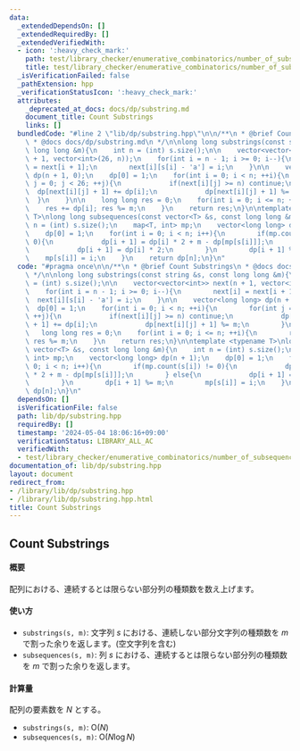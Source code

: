 ```yaml
---
data:
  _extendedDependsOn: []
  _extendedRequiredBy: []
  _extendedVerifiedWith:
  - icon: ':heavy_check_mark:'
    path: test/library_checker/enumerative_combinatorics/number_of_subsequences.test.cpp
    title: test/library_checker/enumerative_combinatorics/number_of_subsequences.test.cpp
  _isVerificationFailed: false
  _pathExtension: hpp
  _verificationStatusIcon: ':heavy_check_mark:'
  attributes:
    _deprecated_at_docs: docs/dp/substring.md
    document_title: Count Substrings
    links: []
  bundledCode: "#line 2 \"lib/dp/substring.hpp\"\n\n/**\n * @brief Count Substrings\n\
    \ * @docs docs/dp/substring.md\n */\n\nlong long substrings(const string &s, const\
    \ long long &m){\n    int n = (int) s.size();\n\n    vector<vector<int>> next(n\
    \ + 1, vector<int>(26, n));\n    for(int i = n - 1; i >= 0; i--){\n        next[i]\
    \ = next[i + 1];\n        next[i][s[i] - 'a'] = i;\n    }\n\n    vector<long long>\
    \ dp(n + 1, 0);\n    dp[0] = 1;\n    for(int i = 0; i < n; ++i){\n        for(int\
    \ j = 0; j < 26; ++j){\n            if(next[i][j] >= n) continue;\n          \
    \  dp[next[i][j] + 1] += dp[i];\n            dp[next[i][j] + 1] %= m;\n      \
    \  }\n    }\n\n    long long res = 0;\n    for(int i = 0; i <= n; ++i){\n    \
    \    res += dp[i]; res %= m;\n    }\n    return res;\n}\n\ntemplate <typename\
    \ T>\nlong long subsequences(const vector<T> &s, const long long &m){\n    int\
    \ n = (int) s.size();\n    map<T, int> mp;\n    vector<long long> dp(n + 1);\n\
    \    dp[0] = 1;\n    for(int i = 0; i < n; i++){\n        if(mp.count(s[i]) !=\
    \ 0){\n            dp[i + 1] = dp[i] * 2 + m - dp[mp[s[i]]];\n        } else{\n\
    \            dp[i + 1] = dp[i] * 2;\n        }\n        dp[i + 1] %= m;\n    \
    \    mp[s[i]] = i;\n    }\n    return dp[n];\n}\n"
  code: "#pragma once\n\n/**\n * @brief Count Substrings\n * @docs docs/dp/substring.md\n\
    \ */\n\nlong long substrings(const string &s, const long long &m){\n    int n\
    \ = (int) s.size();\n\n    vector<vector<int>> next(n + 1, vector<int>(26, n));\n\
    \    for(int i = n - 1; i >= 0; i--){\n        next[i] = next[i + 1];\n      \
    \  next[i][s[i] - 'a'] = i;\n    }\n\n    vector<long long> dp(n + 1, 0);\n  \
    \  dp[0] = 1;\n    for(int i = 0; i < n; ++i){\n        for(int j = 0; j < 26;\
    \ ++j){\n            if(next[i][j] >= n) continue;\n            dp[next[i][j]\
    \ + 1] += dp[i];\n            dp[next[i][j] + 1] %= m;\n        }\n    }\n\n \
    \   long long res = 0;\n    for(int i = 0; i <= n; ++i){\n        res += dp[i];\
    \ res %= m;\n    }\n    return res;\n}\n\ntemplate <typename T>\nlong long subsequences(const\
    \ vector<T> &s, const long long &m){\n    int n = (int) s.size();\n    map<T,\
    \ int> mp;\n    vector<long long> dp(n + 1);\n    dp[0] = 1;\n    for(int i =\
    \ 0; i < n; i++){\n        if(mp.count(s[i]) != 0){\n            dp[i + 1] = dp[i]\
    \ * 2 + m - dp[mp[s[i]]];\n        } else{\n            dp[i + 1] = dp[i] * 2;\n\
    \        }\n        dp[i + 1] %= m;\n        mp[s[i]] = i;\n    }\n    return\
    \ dp[n];\n}\n"
  dependsOn: []
  isVerificationFile: false
  path: lib/dp/substring.hpp
  requiredBy: []
  timestamp: '2024-05-04 18:06:16+09:00'
  verificationStatus: LIBRARY_ALL_AC
  verifiedWith:
  - test/library_checker/enumerative_combinatorics/number_of_subsequences.test.cpp
documentation_of: lib/dp/substring.hpp
layout: document
redirect_from:
- /library/lib/dp/substring.hpp
- /library/lib/dp/substring.hpp.html
title: Count Substrings
---
```

## Count Substrings

#### 概要

配列における、連続するとは限らない部分列の種類数を数え上げます。

#### 使い方

- `substrings(s, m)`: 文字列 $s$ における、連続しない部分文字列の種類数を $m$ で割った余りを返します。(空文字列を含む)
- `subsequences(s, m)`: 列 $s$ における、連続するとは限らない部分列の種類数を $m$ で割った余りを返します。

#### 計算量

配列の要素数を $N$ とする。
- `substrings(s, m)`: $\mathrm{O}(N)$
- `subsequences(s, m)`: $\mathrm{O}(N \log N)$